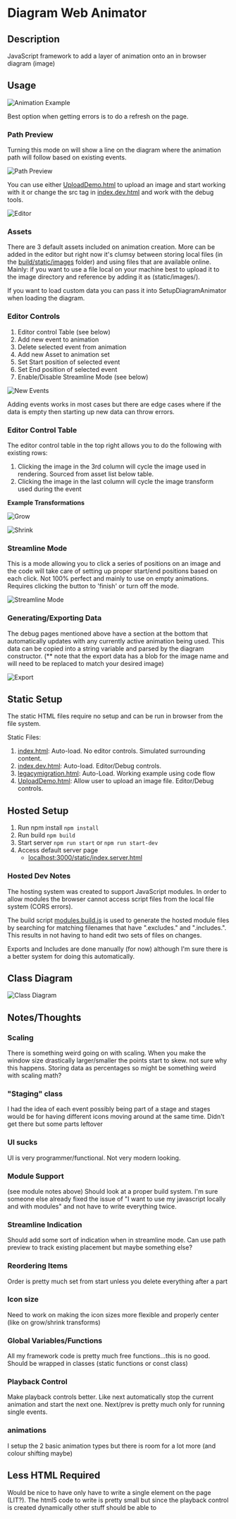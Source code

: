 # Diagram Web Animator

## Description

JavaScript framework to add a layer of animation onto an in browser diagram (image)

## Usage

![Animation Example](./static/images/preview/TestAnimation.gif)

Best option when getting errors is to do a refresh on the page.

### Path Preview
Turning this mode on will show a line on the diagram where the animation path will follow based on existing events.

![Path Preview](./static/images/preview/PathPreview.gif)

You can use either [UploadDemo.html](UploadDemo.html) to upload an image and start working with it or change the src tag in [index.dev.html](index.dev.html) and work with the debug tools.

![Editor](./static/images/preview/Editor.gif)

### Assets
There are 3 default assets included on animation creation. More can be added in the editor but right now it's clumsy between storing local files (in the [build/static/images](build/static/images) folder) and using files that are available online. Mainly: if you want to use a file local on your machine best to upload it to the image directory and reference by adding it as (static/images/<your image name>).

If you want to load custom data you can pass it into SetupDiagramAnimator when loading the diagram.

### Editor Controls
1. Editor control Table (see below)
2. Add new event to animation
3. Delete selected event from animation
4. Add new Asset to animation set
5. Set Start position of selected event
6. Set End position of selected event
7. Enable/Disable Streamline Mode (see below)

![New Events](./static/images/preview/NewEvents.gif)

Adding events works in most cases but there are edge cases where if the data is empty then starting up new data can throw errors.

### Editor Control Table
The editor control table in the top right allows you to do the following with existing rows:
1. Clicking the image in the 3rd column will cycle the image used in rendering. Sourced from asset list below table.
3. Clicking the image in the last column will cycle the image transform used during the event

**Example Transformations**

![Grow](./static/images/preview/Grow.gif)

![Shrink](./static/images/preview/Shrink.gif)

### Streamline Mode
This is a mode allowing you to click a series of positions on an image and the code will take care of setting up proper start/end positions based on each click. Not 100% perfect and mainly to use on empty animations. Requires clicking the button to 'finish' or turn off the mode.

![Streamline Mode](./static/images/preview/Streamline.gif)

### Generating/Exporting Data
The debug pages mentioned above have a section at the bottom that automatically updates with any currently active animation being used. This data can be copied into a string variable and parsed by the diagram constructor. (** note that the export data has a blob for the image name and will need to be replaced to match your desired image)

![Export](./static/images/preview/export_.png)

## Static Setup

The static HTML files require no setup and can be run in browser from the file system.

Static Files:
1. [index.html](index.html): Auto-load. No editor controls. Simulated surrounding content.
2. [index.dev.html](index.dev.html): Auto-load. Editor/Debug controls.
3. [legacymigration.html](legacyMigration.html): Auto-Load. Working example using code flow
4. [UploadDemo.html](UploadDemo.html): Allow user to upload an image file. Editor/Debug controls.

## Hosted Setup

1. Run npm install
    `npm install`
2. Run build
    `npm build`
3. Start server
    `npm run start`
    or
    `npm run start-dev`
4. Access default server page
    - [localhost:3000/static/index.server.html](http://localhost:3000/static/index.server.html)

### Hosted Dev Notes

The hosting system was created to support JavaScript modules. In order to allow modules the browser cannot access script files from the local file system (CORS errors).

The build script [modules.build.js](modules.build.js) is used to generate the hosted module files by searching for matching filenames that have ".excludes." and ".includes.". This results in not having to hand edit two sets of files on changes.

Exports and Includes are done manually (for now) although I'm sure there is a better system for doing this automatically.

## Class Diagram

![Class Diagram](./DiagramAnimator.png)

## Notes/Thoughts

### Scaling
There is something weird going on with scaling. When you make the window size drastically larger/smaller the points start to skew. not sure why this happens. Storing data as percentages so might be something weird with scaling math?

### "Staging" class
I had the idea of each event possibly being part of a stage and stages would be for having different icons moving around at the same time. Didn't get there but some parts leftover

### UI sucks
UI is very programmer/functional. Not very modern looking.

### Module Support
(see module notes above) Should look at a proper build system. I'm sure someone else already fixed the issue of "I want to use my javascript locally and with modules" and not have to write everything twice.

### Streamline Indication
Should add some sort of indication when in streamline mode. Can use path preview to track existing placement but maybe something else?

### Reordering Items
Order is pretty much set from start unless you delete everything after a part

### Icon size
Need to work on making the icon sizes more flexible and properly center (like on grow/shrink transforms)

### Global Variables/Functions
All my framework code is pretty much free functions...this is no good. Should be wrapped in classes (static functions or const class)

### Playback Control
Make playback controls better. Like next automatically stop the current animation and start the next one. Next/prev is pretty much only for running single events.

### animations
I setup the 2 basic animation types but there is room for a lot more (and colour shifting maybe)

## Less HTML Required
Would be nice to have only have to write a single element on the page (LIT?). The html5 code to write is pretty small but since the playback control is created dynamically other stuff should be able to